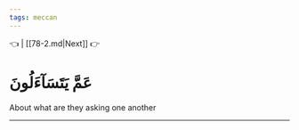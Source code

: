 ```yaml
---
tags: meccan
---
```


👈  | [[78-2.md|Next]] 👉

# عَمَّ يَتَسَآءَلُونَ

About what are they asking one another

---

